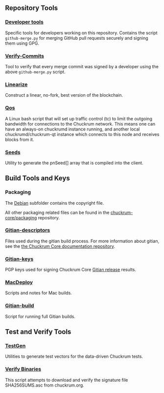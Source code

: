 Repository Tools
---------------------

### [Developer tools](/contrib/devtools) ###
Specific tools for developers working on this repository.
Contains the script `github-merge.py` for merging GitHub pull requests securely and signing them using GPG.

### [Verify-Commits](/contrib/verify-commits) ###
Tool to verify that every merge commit was signed by a developer using the above `github-merge.py` script.

### [Linearize](/contrib/linearize) ###
Construct a linear, no-fork, best version of the blockchain.

### [Qos](/contrib/qos) ###

A Linux bash script that will set up traffic control (tc) to limit the outgoing bandwidth for connections to the Chuckrum network. This means one can have an always-on chuckrumd instance running, and another local chuckrumd/chuckrum-qt instance which connects to this node and receives blocks from it.

### [Seeds](/contrib/seeds) ###
Utility to generate the pnSeed[] array that is compiled into the client.

Build Tools and Keys
---------------------

### Packaging ###
The [Debian](/contrib/debian) subfolder contains the copyright file.

All other packaging related files can be found in the [chuckrum-core/packaging](https://github.com/chuckrum-core/packaging) repository.

### [Gitian-descriptors](/contrib/gitian-descriptors) ###
Files used during the gitian build process. For more information about gitian, see the [the Chuckrum Core documentation repository](https://github.com/chuckrum-core/docs).

### [Gitian-keys](/contrib/gitian-keys)
PGP keys used for signing Chuckrum Core [Gitian release](/doc/release-process.md) results.

### [MacDeploy](/contrib/macdeploy) ###
Scripts and notes for Mac builds. 

### [Gitian-build](/contrib/gitian-build.py) ###
Script for running full Gitian builds.

Test and Verify Tools 
---------------------

### [TestGen](/contrib/testgen) ###
Utilities to generate test vectors for the data-driven Chuckrum tests.

### [Verify Binaries](/contrib/verifybinaries) ###
This script attempts to download and verify the signature file SHA256SUMS.asc from chuckrum.org.
